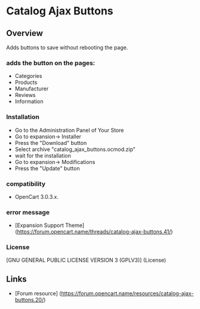 # Catalog Ajax Buttons

## Overview
Adds buttons to save without rebooting the page.

### adds the button on the pages:
- Categories
- Products
- Manufacturer
- Reviews
- Information

### Installation
- Go to the Administration Panel of Your Store
- Go to expansion-> Installer
- Press the "Download" button
- Select archive "catalog_ajax_buttons.ocmod.zip"
- wait for the installation
- Go to expansion-> Modifications
- Press the "Update" button

### compatibility
- OpenCart 3.0.3.x.

### error message
- [Expansion Support Theme] (https://forum.opencart.name/threads/catalog-ajax-buttons.41/)

### License
[GNU GENERAL PUBLIC LICENSE VERSION 3 (GPLV3)] (License)

## Links
- [Forum resource] (https://forum.opencart.name/resources/catalog-ajax-buttons.20/)
